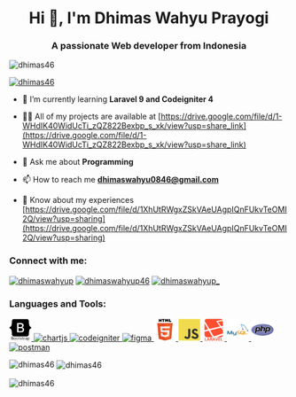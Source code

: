 <h1 align="center">Hi 👋, I'm Dhimas Wahyu Prayogi</h1>
<h3 align="center">A passionate Web developer from Indonesia</h3>

<p align="left"> <img src="https://komarev.com/ghpvc/?username=dhimas46&label=Profile%20views&color=0e75b6&style=flat" alt="dhimas46" /> </p>

<p align="left"> <a href="https://github.com/ryo-ma/github-profile-trophy"><img src="https://github-profile-trophy.vercel.app/?username=dhimas46" alt="dhimas46" /></a> </p>

- 🌱 I’m currently learning **Laravel 9 and Codeigniter 4**

- 👨‍💻 All of my projects are available at [https://drive.google.com/file/d/1-WHdIK40WidUcTi_zQZ822Bexbp_s_xk/view?usp=share_link](https://drive.google.com/file/d/1-WHdIK40WidUcTi_zQZ822Bexbp_s_xk/view?usp=share_link)

- 💬 Ask me about **Programming**

- 📫 How to reach me **dhimaswahyu0846@gmail.com**

- 📄 Know about my experiences [https://drive.google.com/file/d/1XhUtRWgxZSkVAeUAgpIQnFUkvTeOMI2Q/view?usp=sharing](https://drive.google.com/file/d/1XhUtRWgxZSkVAeUAgpIQnFUkvTeOMI2Q/view?usp=sharing)

<h3 align="left">Connect with me:</h3>
<p align="left">
<a href="https://linkedin.com/in/dhimaswahyup" target="blank"><img align="center" src="https://raw.githubusercontent.com/rahuldkjain/github-profile-readme-generator/master/src/images/icons/Social/linked-in-alt.svg" alt="dhimaswahyup" height="30" width="40" /></a>
<a href="https://fb.com/dhimaswahyup46" target="blank"><img align="center" src="https://raw.githubusercontent.com/rahuldkjain/github-profile-readme-generator/master/src/images/icons/Social/facebook.svg" alt="dhimaswahyup46" height="30" width="40" /></a>
<a href="https://instagram.com/dhimaswahyup_" target="blank"><img align="center" src="https://raw.githubusercontent.com/rahuldkjain/github-profile-readme-generator/master/src/images/icons/Social/instagram.svg" alt="dhimaswahyup_" height="30" width="40" /></a>
</p>

<h3 align="left">Languages and Tools:</h3>
<p align="left"> <a href="https://getbootstrap.com" target="_blank" rel="noreferrer"> <img src="https://raw.githubusercontent.com/devicons/devicon/master/icons/bootstrap/bootstrap-plain-wordmark.svg" alt="bootstrap" width="40" height="40"/> </a> <a href="https://www.chartjs.org" target="_blank" rel="noreferrer"> <img src="https://www.chartjs.org/media/logo-title.svg" alt="chartjs" width="40" height="40"/> </a> <a href="https://codeigniter.com" target="_blank" rel="noreferrer"> <img src="https://cdn.worldvectorlogo.com/logos/codeigniter.svg" alt="codeigniter" width="40" height="40"/> </a> <a href="https://www.figma.com/" target="_blank" rel="noreferrer"> <img src="https://www.vectorlogo.zone/logos/figma/figma-icon.svg" alt="figma" width="40" height="40"/> </a> <a href="https://www.w3.org/html/" target="_blank" rel="noreferrer"> <img src="https://raw.githubusercontent.com/devicons/devicon/master/icons/html5/html5-original-wordmark.svg" alt="html5" width="40" height="40"/> </a> <a href="https://developer.mozilla.org/en-US/docs/Web/JavaScript" target="_blank" rel="noreferrer"> <img src="https://raw.githubusercontent.com/devicons/devicon/master/icons/javascript/javascript-original.svg" alt="javascript" width="40" height="40"/> </a> <a href="https://laravel.com/" target="_blank" rel="noreferrer"> <img src="https://raw.githubusercontent.com/devicons/devicon/master/icons/laravel/laravel-plain-wordmark.svg" alt="laravel" width="40" height="40"/> </a> <a href="https://www.mysql.com/" target="_blank" rel="noreferrer"> <img src="https://raw.githubusercontent.com/devicons/devicon/master/icons/mysql/mysql-original-wordmark.svg" alt="mysql" width="40" height="40"/> </a> <a href="https://www.php.net" target="_blank" rel="noreferrer"> <img src="https://raw.githubusercontent.com/devicons/devicon/master/icons/php/php-original.svg" alt="php" width="40" height="40"/> </a> <a href="https://postman.com" target="_blank" rel="noreferrer"> <img src="https://www.vectorlogo.zone/logos/getpostman/getpostman-icon.svg" alt="postman" width="40" height="40"/> </a> </p>

<p><img align="left" src="https://github-readme-stats.vercel.app/api/top-langs?username=dhimas46&show_icons=true&locale=en&layout=compact" alt="dhimas46" /></p>

<p>&nbsp;<img align="center" src="https://github-readme-stats.vercel.app/api?username=dhimas46&show_icons=true&locale=en" alt="dhimas46" /></p>

<p><img align="center" src="https://github-readme-streak-stats.herokuapp.com/?user=dhimas46&" alt="dhimas46" /></p>
